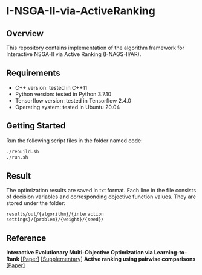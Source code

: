 # I-NSGA-II-via-ActiveRanking

## Overview
This repository contains implementation of the algorithm framework for Interactive NSGA-II  via Active Ranking (I-NAGS-II/AR).

## Requirements
- C++ version: tested in C++11
- Python version: tested in Python 3.7.10
- Tensorflow version: tested in Tensorflow 2.4.0
- Operating system: tested in Ubuntu 20.04

## Getting Started
Run the following script files in the folder named code:

```bash
./rebuild.sh
./run.sh
```

## Result
The optimization results are saved in txt format. Each line in the file consists of decision variables and corresponding objective function values. They are stored under the folder:

```
results/out/{algorithm}/{interaction settings}/{problem}/{weight}/{seed}/
```

## Reference
**Interactive Evolutionary Multi-Objective Optimization via Learning-to-Rank**
[[Paper]](https://www.dropbox.com/s/oljgs6l1vybajc4/main.pdf?dl=0) [[Supplementary]](https://colalab.ai/docs/research/supp/supp_ranknet/)
**Active ranking using pairwise comparisons**
[[Paper]]([https://www.dropbox.com/s/oljgs6l1vybajc4/main.pdf?dl=0](https://proceedings.neurips.cc/paper/2011/file/6c14da109e294d1e8155be8aa4b1ce8e-Paper.pdf))

